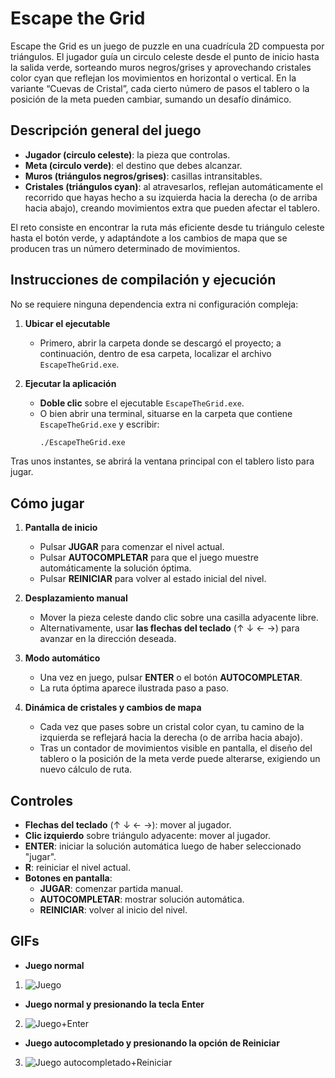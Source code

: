 # Escape the Grid

Escape the Grid es un juego de puzzle en una cuadrícula 2D compuesta por triángulos. El jugador guía un circulo celeste desde el punto de inicio hasta la salida verde, sorteando muros negros/grises y aprovechando cristales color cyan que reflejan los movimientos en horizontal o vertical. En la variante “Cuevas de Cristal”, cada cierto número de pasos el tablero o la posición de la meta pueden cambiar, sumando un desafío dinámico.

## Descripción general del juego

- **Jugador (circulo celeste)**: la pieza que controlas.  
- **Meta (circulo verde)**: el destino que debes alcanzar.  
- **Muros (triángulos negros/grises)**: casillas intransitables.  
- **Cristales (triángulos cyan)**: al atravesarlos, reflejan automáticamente el recorrido que hayas hecho a su izquierda hacia la derecha (o de arriba hacia abajo), creando movimientos extra que pueden afectar el tablero.

El reto consiste en encontrar la ruta más eficiente desde tu triángulo celeste hasta el botón verde, y adaptándote a los cambios de mapa que se producen tras un número determinado de movimientos.

## Instrucciones de compilación y ejecución

No se requiere ninguna dependencia extra ni configuración compleja:

1. **Ubicar el ejecutable**  
   - Primero, abrir la carpeta donde se descargó el proyecto; a continuación, dentro de esa carpeta, localizar el archivo `EscapeTheGrid.exe`.
     
3. **Ejecutar la aplicación**  
   - **Doble clic** sobre el ejecutable `EscapeTheGrid.exe`.  
   - O bien abrir una terminal, situarse en la carpeta que contiene `EscapeTheGrid.exe` y escribir:
     ```bash
     ./EscapeTheGrid.exe
     ```
  Tras unos instantes, se abrirá la ventana principal con el tablero listo para jugar.

## Cómo jugar

1. **Pantalla de inicio**  
   - Pulsar **JUGAR** para comenzar el nivel actual.  
   - Pulsar **AUTOCOMPLETAR** para que el juego muestre automáticamente la solución óptima.  
   - Pulsar **REINICIAR** para volver al estado inicial del nivel.

2. **Desplazamiento manual**  
   - Mover la pieza celeste dando clic sobre una casilla adyacente libre.  
   - Alternativamente, usar **las flechas del teclado** (↑ ↓ ← →) para avanzar en la dirección deseada.

3. **Modo automático**  
   - Una vez en juego, pulsar **ENTER** o el botón **AUTOCOMPLETAR**.  
   - La ruta óptima aparece ilustrada paso a paso.

4. **Dinámica de cristales y cambios de mapa**  
   - Cada vez que pases sobre un cristal color cyan, tu camino de la izquierda se reflejará hacia la derecha (o de arriba hacia abajo).  
   - Tras un contador de movimientos visible en pantalla, el diseño del tablero o la posición de la meta verde puede alterarse, exigiendo un nuevo cálculo de ruta.

## Controles

- **Flechas del teclado** (↑ ↓ ← →): mover al jugador.  
- **Clic izquierdo** sobre triángulo adyacente: mover al jugador.  
- **ENTER**: iniciar la solución automática luego de haber seleccionado "jugar".  
- **R**: reiniciar el nivel actual.  
- **Botones en pantalla**:  
  - **JUGAR**: comenzar partida manual.  
  - **AUTOCOMPLETAR**: mostrar solución automática.  
  - **REINICIAR**: volver al inicio del nivel.
 
## GIFs

- **Juego normal**
1. ![Juego](https://media4.giphy.com/media/v1.Y2lkPTc5MGI3NjExMXpoNTQyazVndnU5NGV0Ymxndnp1dXJheDRuaGc1bDhkZ2U3eXcydSZlcD12MV9pbnRlcm5hbF9naWZfYnlfaWQmY3Q9Zw/jiFarEgbM4i6J2fvjS/giphy.gif)
- **Juego normal y presionando la tecla Enter**  
2. ![Juego+Enter](https://media.giphy.com/media/gpOtJrjBl01hYA9x9n/giphy.gif)
- **Juego autocompletado y presionando la opción de Reiniciar**
3. ![Juego autocompletado+Reiniciar](https://media.giphy.com/media/ksCOxPhj2aioOwfPuO/giphy.gif)   


